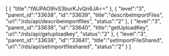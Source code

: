 [
	{
		"title":"tWJPAO9lvS3burKJvQn6JA=="
	},
	{
		"level":"3",
		"parent_id":"33638",
		"id":"33639",
		"title":"describeImportFiles",
		"url":"/rds/api/describeimportfiles",
		"status":"2"
	},
	{
		"level":"3",
		"parent_id":"33638",
		"id":"33640",
		"title":"getUploadKey",
		"url":"/rds/api/getuploadkey",
		"status":"2"
	},
	{
		"level":"3",
		"parent_id":"33638",
		"id":"33641",
		"title":"setImportFileShared",
		"url":"/rds/api/setimportfileshared",
		"status":"2"
	}
]